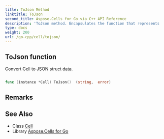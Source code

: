 ```yaml
---
title: ToJson Method 
linktitle: ToJson
second_title: Aspose.Cells for Go via C++ API Reference
description: 'ToJson method. Encapsulates the function that represents tojson in Go.'
type: docs
weight: 200
url: /go-cpp/cell/tojson/
---
```


## ToJson function

Convert Cell to JSON struct data.

```go

func (instance *Cell) ToJson()  (string,  error) 

```

## Remarks


## See Also

* Class [Cell](../)
* Library [Aspose.Cells for Go](../../)
